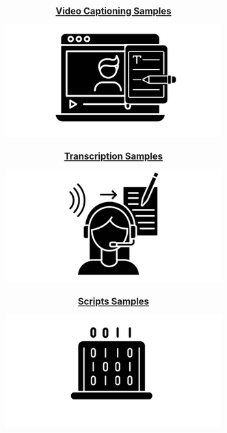 ## [<center>Video Captioning Samples</center>](./video-captioning.html)
[<center>![video-captioning](https://raw.githubusercontent.com/Aledua/aledua.github.io/refs/heads/main/assets/img/video-captioning.png)<center>](./video-captioning.html)

## [<center>Transcription Samples</center>](./transcription.html)
[<center>![transcription](https://raw.githubusercontent.com/Aledua/aledua.github.io/refs/heads/main/assets/img/transcription.png)</center>](./transcription.html)

## [<center>Scripts Samples</center>](./transcription.html)
[<center>![scripts](https://raw.githubusercontent.com/Aledua/aledua.github.io/refs/heads/main/assets/img/scripts.png)<center>](./transcription.html)
